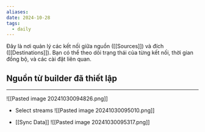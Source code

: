 ```yaml
---
aliases: 
date: 2024-10-28
tags:
  - daily
---
```

Đây là nơi quản lý các kết nối giữa nguồn ([[Sources]]) và đích ([[Destinations]]). Bạn có thể theo dõi trạng thái của từng kết nối, thời gian đồng bộ, và các cài đặt liên quan.

## Nguồn từ builder đã thiết lập
---
![[Pasted image 20241030094826.png]]

- Select streams
![[Pasted image 20241030095010.png]]

- [[Sync Data]]
![[Pasted image 20241030095317.png]]